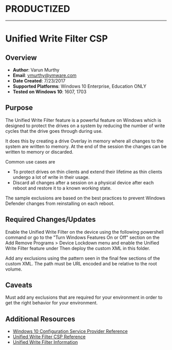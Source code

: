 # PRODUCTIZED #

----------

# Unified Write Filter CSP

## Overview
- **Author**: Varun Murthy
- **Email**: vmurthy@vmware.com
- **Date Created**: 7/23/2017
- **Supported Platforms**: Windows 10 Enterprise, Education ONLY
- **Tested on Windows 10**: 1607, 1703

## Purpose
<!-- Summary Start -->
The Unified Write Filter feature is a powerful feature on Windows which is designed to protect the drives on a system by reducing the number of write cycles that the drive goes through during use.
<!-- Summary End -->
It does this by creating a drive Overlay in memory where all changes to the system are written to memory. At the end of the session the changes can be written to memory or discarded.

Common use cases are

- To protect drives on thin clients and extend their lifetime as thin clients undergo a lot of write in their usage. 
- Discard all changes after a session on a physical device after each reboot and restore it to a known working state.
	
The sample exclusions are based on the best practices to prevent Windows Defender changes from reinstalling on each reboot.

## Required Changes/Updates
Enable the Unified Write Filter on the device using the following powershell command or go to the "Turn Windows Features On or Off" section on the Add Remove Programs > Device Lockdown menu and enable the Unified Write Filter feature under 
Then deploy the custom XML in this folder. 

Add any exclusions using the pattern seen in the final few sections of the custom XML. The path must be URL encoded and be relative to the root volume.

## Caveats
Must add any exclusions that are required for your environment in order to get the right behavior for your environment.

## Additional Resources
* [Windows 10 Configuration Service Provider Reference](http://aka.ms/CSPList)
* [Unified Write Filter CSP Reference](https://docs.microsoft.com/en-us/windows/client-management/mdm/unifiedwritefilter-csp)
* [Unified Write Filter Information](https://docs.microsoft.com/en-us/windows-hardware/customize/enterprise/unified-write-filter)